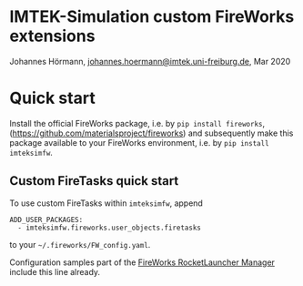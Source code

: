 # IMTEK-Simulation custom FireWorks extensions

Johannes Hörmann, johannes.hoermann@imtek.uni-freiburg.de, Mar 2020

# Quick start

Install the official FireWorks package, i.e. by `pip install fireworks`,
(https://github.com/materialsproject/fireworks) and subsequently make this
package available to your FireWorks environment, i.e. by
`pip install imteksimfw`.

## Custom FireTasks quick start

To use custom FireTasks within `imteksimfw`, append

    ADD_USER_PACKAGES:
      - imteksimfw.fireworks.user_objects.firetasks

to your `~/.fireworks/FW_config.yaml`.

Configuration samples part of the [FireWorks RocketLauncher Manager](https://github.com/jotelha/fwrlm)
include this line already.